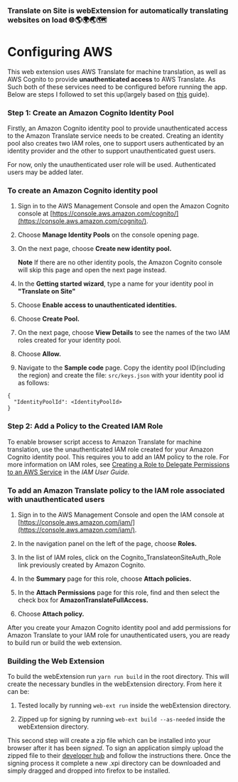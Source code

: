 ### Translate on Site is webExtension for automatically translating websites on load 🌐🌎🌍🌏🗺

# Configuring AWS

This web extension uses AWS Translate for machine translation, as well as AWS Cognito to provide **unauthenticated access** to AWS Translate. As Such both of these services need to be configured before running the app. Below are steps I followed to set this up(largely based on [this](https://docs.aws.amazon.com/sdk-for-javascript/v2/developer-guide/getting-started-browser.html) guide).

### Step 1: Create an Amazon Cognito Identity Pool

Firstly, an Amazon Cognito identity pool to provide unauthenticated access to the Amazon Translate service needs to be created. Creating an identity pool also creates two IAM roles, one to support users authenticated by an identity provider and the other to support unauthenticated guest users.

For now, only the unauthenticated user role will be used. Authenticated users may be added later.

### To create an Amazon Cognito identity pool

1.  Sign in to the AWS Management Console and open the Amazon Cognito console at [https://console.aws.amazon.com/cognito/](https://console.aws.amazon.com/cognito/).

2.  Choose **Manage Identity Pools** on the console opening page.

3.  On the next page, choose **Create new identity pool.**

    **Note** If there are no other identity pools, the Amazon Cognito console will skip this page and open the next page instead.

4.  In the **Getting started wizard**, type a name for your identity pool in **"Translate on Site"**

5.  Choose **Enable access to unauthenticated identities.**

6.  Choose **Create Pool.**

7.  On the next page, choose **View Details** to see the names of the two IAM roles created for your identity pool.

8.  Choose **Allow.**

9.  Navigate to the **Sample code** page. Copy the identity pool ID(including the region) and create the file: `src/keys.json` with your identity pool id as follows:

```
{
  "IdentityPoolId": <IdentityPoolId>
}
```

### Step 2: Add a Policy to the Created IAM Role

To enable browser script access to Amazon Translate for machine translation, use the unauthenticated IAM role created for your Amazon Cognito identity pool. This requires you to add an IAM policy to the role. For more information on IAM roles, see [Creating a Role to Delegate Permissions to an AWS Service](https://docs.aws.amazon.com/IAM/latest/UserGuide/id_roles_create_for-service.html) in the _IAM User Guide._

### To add an Amazon Translate policy to the IAM role associated with unauthenticated users

1.  Sign in to the AWS Management Console and open the IAM console at [https://console.aws.amazon.com/iam/](https://console.aws.amazon.com/iam/).

2.  In the navigation panel on the left of the page, choose **Roles.**

3.  In the list of IAM roles, click on the Cognito_TranslateonSiteAuth_Role link previously created by Amazon Cognito.

4.  In the **Summary** page for this role, choose **Attach policies.**

5.  In the **Attach Permissions** page for this role, find and then select the check box for **AmazonTranslateFullAccess.**

6.  Choose **Attach policy.**

After you create your Amazon Cognito identity pool and add permissions for Amazon Translate to your IAM role for unauthenticated users, you are ready to build run or build the web extension.

### Building the Web Extension

To build the webExtension run `yarn run build` in the root directory. This will create the necessary bundles in the webExtension directory. From here it can be:

1.  Tested locally by running `web-ext run` inside the webExtension directory.

2.  Zipped up for signing by running `web-ext build --as-needed` inside the webExtension directory.

This second step will create a zip file which can be installed into your browser after it has been _signed_. To sign an application simply upload the zipped file to their [developer hub](https://addons.mozilla.org/en-US/developers/) and follow the instructions there. Once the signing process it complete a new .xpi directory can be downloaded and simply dragged and dropped into firefox to be installed.
